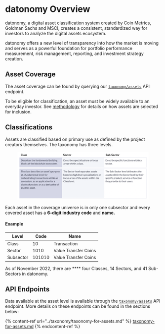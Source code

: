 # datonomy Overview

datonomy, a digital asset classification system created by Coin Metrics, Goldman Sachs and MSCI, creates a consistent, standardized way for investors to analyze the digital assets ecosystem.

datonomy offers a new level of transparency into how the market is moving and serves as a powerful foundation for portfolio performance measurement, risk management, reporting, and investment strategy creation.

## Asset Coverage

The asset coverage can be found by querying our [`taxonomy/assets`](https://docs.coinmetrics.io/api/v4#operation/getTaxonomyAssets) API endpoint. &#x20;

To be eligible for classification, an asset must be widely available to an everyday investor.  See [methodology](methodologies/guiding-principles-and-methodology-for-datonomy.md) for details on how assets are selected for inclusion.

## Classifications

Assets are classified based on primary use as defined by the project creators themselves. The taxonomy has three levels.

<figure><img src="../.gitbook/assets/Screen Shot 2022-08-31 at 7.02.01 PM.png" alt=""><figcaption><p> </p></figcaption></figure>

Each asset in the coverage universe is in only one subsector and every covered asset has a **6-digit industry code** and **name.**

#### **Example**

| Level     | Code   | Name                 |
| --------- | ------ | -------------------- |
| Class     | 10     | Transaction          |
| Sector    | 1010   | Value Transfer Coins |
| Subsector | 101010 | Value Transfer Coins |

As of November 2022, there are **** four Classes, 14 Sectors, and 41 Sub-Sectors in datonomy.

## API Endpoints

Data available at the asset level is available through the [`taxonomy/assets`](https://docs.coinmetrics.io/api/v4#operation/getTaxonomyAssets)  API endpoint.  More details on these endpoints can be found in the sections below:

{% content-ref url="../taxonomy/taxonomy-for-assets.md" %}
[taxonomy-for-assets.md](../taxonomy/taxonomy-for-assets.md)
{% endcontent-ref %}
